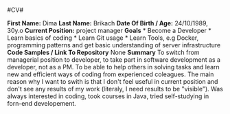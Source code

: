 #CV#

**First Name:** Dima
**Last Name:** Brikach
**Date Of Birth / Age:** 24/10/1989, 30y.o
**Current Position:** project manager
**Goals**
    * Become a Developer
    * Learn basics of coding
    * Learn Git usage
    * Learn Tools, e.g Docker, programming patterns and get basic understanding of server infrastructure 
**Code Samples / Link To Repository** None
**Summary** To switch from managerial position to developer, to take part in software development as a developer, not as a PM. To be able to help others in solving tasks and learn new and efficient ways of coding from experienced coleagues. 
The main reason why I want to swith is that I don't feel useful in current position and don't see any results of my work (literaly, I need results to be "visible").
Was always interested in coding, took courses in Java, tried self-studying in forn-end developement. 